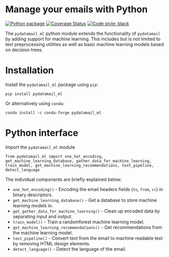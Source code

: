 # Manage your emails with Python 
[![Python package](https://github.com/pyscioffice/pydatamail_ml/actions/workflows/unittest.yml/badge.svg?branch=main)](https://github.com/pyscioffice/pydatamail_ml/actions/workflows/unittest.yml)
[![Coverage Status](https://coveralls.io/repos/github/pyscioffice/pydatamail_ml/badge.svg?branch=main)](https://coveralls.io/github/pyscioffice/pydatamail_ml?branch=main)
[![Code style: black](https://img.shields.io/badge/code%20style-black-000000.svg)](https://github.com/psf/black)

The `pydatamail_ml` python module extends the functionality of `pydatamail` by adding support for machine learning. This
includes but is not limited to text preprocessing utilities as well as basic machine learning models based on decision
trees.

# Installation 
Install the `pydatamail_ml` package using `pip`:
```
pip install pydatamail_ml
```
Or alternatively using `conda`: 
```
conda install -c conda-forge pydatamail_ml
```

# Python interface 
Import the `pydatamail_ml` module 
```
from pydatamail_ml import one_hot_encoding, get_machine_learning_database, gather_data_for_machine_learning, train_model, get_machine_learning_recommendations, text_pipeline, detect_language
```

The individual components are briefly explained below: 

* `one_hot_encoding()` - Encoding the email headers fields (`to`, `from`, `cc`) in binary descriptors.
* `get_machine_learning_database()` - Get a database to store machine learning models in. 
* `get_gather_data_for_machine_learning()` - Clean up encoded data by separating input and output.
* `train_model()` - Train a randomforest machine learning model.
* `get_machine_learning_recommendations()` - Get recommendations from the machine learning model. 
* `text_pipeline()` - Convert text from the email to machine readable text by removing HTML design elements.
* `detect_language()` - Detect the language of the email. 
